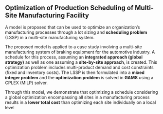 ## Optimization of Production Scheduling of Multi-Site Manufacturing Facility

A model is proposed that can be used to optimize an organization’s manufacturing processes through a lot sizing and **scheduling problem** (LSSP) in a multi-site manufacturing system.



The proposed model is applied to a case study involving a multi-site manufacturing system of braking equipment for the automotive industry. A schedule for this process, assuming an **integrated approach (global strategy)** as well as one assuming a **site-by-site approach**, is created. This optimization problem includes multi-product demand and cost constraints (fixed and inventory costs). The LSSP is then formulated into a **mixed integer problem** and the **optimization problem** is solved in **GAMS** using a CPLEX (MILP) solver. 

Through this model, we demonstrate that optimizing a schedule considering a global optimization encompassing all sites in a manufacturing process results in a **lower total cost** than optimizing each site individually on a local level
